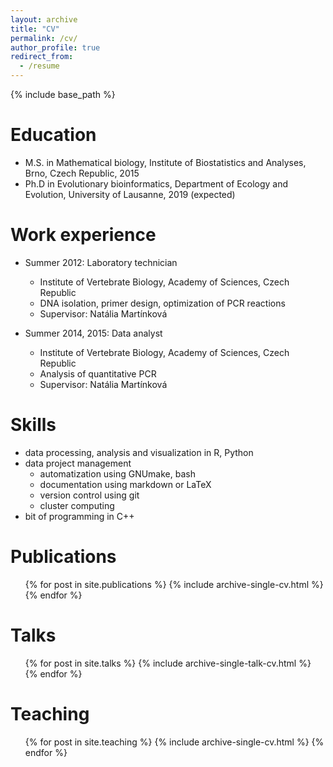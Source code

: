 ```yaml
---
layout: archive
title: "CV"
permalink: /cv/
author_profile: true
redirect_from:
  - /resume
---
```


{% include base_path %}

Education
======
* M.S. in Mathematical biology, Institute of Biostatistics and Analyses, Brno, Czech Republic, 2015
* Ph.D in Evolutionary bioinformatics, Department of Ecology and Evolution, University of Lausanne, 2019 (expected)

Work experience
======
* Summer 2012: Laboratory technician
  * Institute of Vertebrate Biology, Academy of Sciences, Czech Republic
  * DNA isolation, primer design, optimization of PCR reactions
  * Supervisor: Natália Martínková

* Summer 2014, 2015: Data analyst
  * Institute of Vertebrate Biology, Academy of Sciences, Czech Republic
  * Analysis of quantitative PCR
  * Supervisor: Natália Martínková

Skills
======
* data processing, analysis and visualization in R, Python
* data project management
  * automatization using GNUmake, bash
  * documentation using markdown or LaTeX
  * version control using git
  * cluster computing
* bit of programming in C++

Publications
======
  <ul>{% for post in site.publications %}
    {% include archive-single-cv.html %}
  {% endfor %}</ul>

Talks
======
  <ul>{% for post in site.talks %}
    {% include archive-single-talk-cv.html %}
  {% endfor %}</ul>

Teaching
======
  <ul>{% for post in site.teaching %}
    {% include archive-single-cv.html %}
  {% endfor %}</ul>
